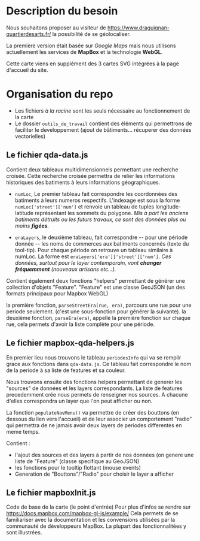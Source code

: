 Description du besoin
===

Nous souhaitons proposer au visiteur de https://www.draguignan-quartierdesarts.fr/ la possibilité de se géolocaliser.

La première version était basée sur *Google Maps* mais nous utilisons actuellement les services de **MapBox** et la technologie **WebGL**.

Cette carte viens en supplément des 3 cartes SVG intégrées à la page d'accueil du site.


Organisation du repo
===

* Les fichiers *à la racine* sont les seuls nécessaire au fonctionnement de la carte
* Le dossier `outils_de_travail` contient des éléments qui permettrons de faciliter le developpement (ajout de bâtiments... récuperer des données vectorielles)

Le fichier qda-data.js
---
Contient deux tableaux multidimensionnels permettant une recherche croisée.
Cette recherche croisée permettra de relier les informations historiques des batiments à leurs informations géographiques.

* `numLoc`, Le premier tableau fait correspondre les coordonnées des batiments à leurs numeros respectifs.
L'indexage est sous la forme `numLoc['street']['num']` et renvoie un tableau de tuples longitude-latitude représentant les sommets du polygone.
*Mis à part les anciens batiments détruits ou les futurs travaux, ce sont des données plus ou moins **figées**.*

* `eraLayers`, le deuxième tableau, fait correspondre -- pour une période donnée -- les noms de commerces aux batiments concernés (texte du tool-tip).
Pour chaque période on retrouve un tableau similaire à numLoc. La forme est `eraLayers['era']['street']['num']`.
*Ces données, surtout pour le layer contemporain, vont **changer fréquemment** (nouveaux artisans etc...).*

Contient également deux fonctions "helpers" permettant de générer une collection d'objets "Feature".
"Feature" est une classe GeoJSON (un des formats principaux pour Mapbox WebGL)

la première fonction, `parseStreetEra(rue, era)`, parcours une rue pour une periode seulement. (c'est une sous-fonction pour générer la suivante).
la deuxième fonction, `parseEra(era)`, appelle la première fonction sur chaque rue, cela permets d'avoir la liste complète pour une période.

Le fichier mapbox-qda-helpers.js
---

En premier lieu nous trouvons le tableau `periodesInfo` qui va se remplir grace aux fonctions dans `qda-data.js`.
Ce tableau fait correspondre le nom de la periode à sa liste de features et sa couleur.

Nous trouvons ensuite des fonctions helpers permettant de generer les "sources" de données et les layers correspondants.
La liste de features precedemment crée nous permets de renseigner nos sources. A chacune d'elles correspondra un layer que l'on peut afficher ou non.

La fonction `populateNavMenu()` va permettre de créer des bouttons (en dessous du lien vers l'accueil) et de leur associer un comportement "radio" qui permettra de ne jamais avoir deux layers de periodes differentes en meme temps.

Contient :
 * l'ajout des sources et des layers à partir de nos données (on genere une liste de "Feature" (classe specifique au GeoJSON)
 * les fonctions pour le tooltip flottant (mouse events)
 * Generation de "Bouttons"/"Radio" pour choisir le layer a afficher


Le fichier mapboxInit.js
---

Code de base de la carte (le point d'entrée)
Pour plus d'infos se rendre sur https://docs.mapbox.com/mapbox-gl-js/example/
Cela permets de se familiariser avec la documentation et les convensions utilisées par la communauté de développeurs MapBox.
La plupart des fonctionnalitées y sont illustrées.
